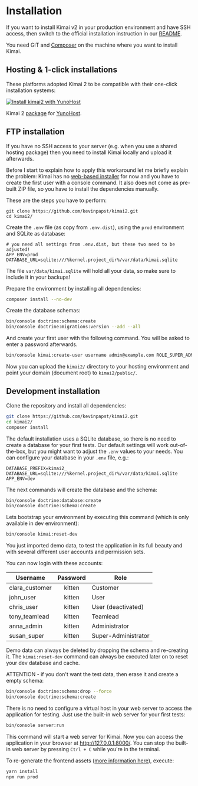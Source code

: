 # Installation

If you want to install Kimai v2 in your production environment and have SSH access, then switch to the official 
installation instruction in our [README](https://github.com/kevinpapst/kimai2/blob/master/README.md).

You need GIT and [Composer](https://getcomposer.org/doc/00-intro.md) on the machine where you want to install Kimai. 

## Hosting & 1-click installations

These platforms adopted Kimai 2 to be compatible with their one-click installation systems:

[![Install kimai2 with YunoHost](https://install-app.yunohost.org/install-with-yunohost.png)](https://install-app.yunohost.org/?app=kimai2)

Kimai 2 [package](https://github.com/YunoHost-Apps/kimai2_ynh) for [YunoHost](https://yunohost.org).
 
## FTP installation

If you have no SSH access to your server (e.g. when you use a shared hosting package) then you need to install Kimai locally and upload it afterwards.

Before I start to explain how to apply this workaround let me briefly explain the problem:
Kimai has no [web-based installer](https://github.com/kevinpapst/kimai2/issues/209) for now and you have to create the first user with a console command.
It also does not come as pre-built ZIP file, so you have to install the dependencies manually.

These are the steps you have to perform:

```
git clone https://github.com/kevinpapst/kimai2.git
cd kimai2/
```

Create the `.env` file (as copy from `.env.dist`), using the `prod` environment and SQLite as database:
```
# you need all settings from .env.dist, but these two need to be adjusted!
APP_ENV=prod
DATABASE_URL=sqlite:///%kernel.project_dir%/var/data/kimai.sqlite
```
The file `var/data/kimai.sqlite` will hold all your data, so make sure to include it in your backups!

Prepare the environment by installing all dependencies:

```bash
composer install --no-dev
```

Create the database schemas:
```bash
bin/console doctrine:schema:create
bin/console doctrine:migrations:version --add --all
```

And create your first user with the following command. You will be asked to enter a password afterwards.

```bash
bin/console kimai:create-user username admin@example.com ROLE_SUPER_ADMIN
```

Now you can upload the `kimai2/` directory to your hosting environment and point your domain (document root) to `kimai2/public/`.

## Development installation

Clone the repository and install all dependencies:

```bash
git clone https://github.com/kevinpapst/kimai2.git
cd kimai2/
composer install
```

The default installation uses a SQLite database, so there is no need to create a database for your first tests.
Our default settings will work out-of-the-box, but you might want to adjust the `.env` values to your needs.
You can configure your database in your `.env` file, e.g.:
```
DATABASE_PREFIX=kimai2_
DATABASE_URL=sqlite:///%kernel.project_dir%/var/data/kimai.sqlite
APP_ENV=dev
```

The next commands will create the database and the schema:
```bash
bin/console doctrine:database:create
bin/console doctrine:schema:create
```

Lets bootstrap your environment by executing this command (which is only available in dev environment):
```bash
bin/console kimai:reset-dev
```

You just imported demo data, to test the application in its full beauty and with several different user accounts and permission sets.

You can now login with these accounts:

| Username | Password | Role |
|---|:---:|---|
| clara_customer | kitten | Customer |
| john_user | kitten | User |
| chris_user | kitten | User (deactivated) |
| tony_teamlead | kitten | Teamlead |
| anna_admin | kitten | Administrator |
| susan_super | kitten | Super-Administrator |

Demo data can always be deleted by dropping the schema and re-creating it.
The `kimai:reset-dev` command can always be executed later on to reset your dev database and cache.

ATTENTION - if you don't want the test data, then erase it and create a empty schema:

```bash
bin/console doctrine:schema:drop --force
bin/console doctrine:schema:create
```

There is no need to configure a virtual host in your web server to access the application for testing.
Just use the built-in web server for your first tests:

```bash
bin/console server:run
```

This command will start a web server for Kimai. Now you can access the application in your browser at <http://127.0.0.1:8000/>.
You can stop the built-in web server by pressing `Ctrl + C` while you're in the terminal.

To re-generate the frontend assets ([more information here](var/docs/developers.md)), execute:
```bash
yarn install
npm run prod
```
